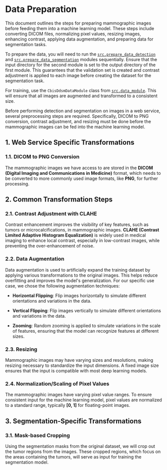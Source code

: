 # Data Preparation

This document outlines the steps for preparing mammographic images before feeding them into a machine learning model. These steps include converting DICOM files, normalizing pixel values, resizing images, enhancing contrast, applying data augmentation, and preparing data for segmentation tasks.

To prepare the data, you will need to run the [`src.prepare_data_detection`](../src/prepare_data_detection.py) and [`src.prepare_data_segmentation`](../src/prepare_data_segmentation.py) modules sequentially. Ensure that the input directory for the second module is set to the output directory of the first module. This guarantees that the validation set is created and contrast adjustment is applied to each image before creating the dataset for the segmentation task.

For training, use the `CbisDdsmDataModule` class from [`src.data_module`](../src/data_module.py). This will ensure that all images are augmented and transformed to a consistent size.

Before performing detection and segmentation on images in a web service, several preprocessing steps are required. Specifically, DICOM to PNG conversion, contrast adjustment, and resizing must be done before the mammographic images can be fed into the machine learning model.

## 1. Web Service Specific Transformations

### 1.1. DICOM to PNG Conversion

The mammographic images we have access to are stored in the **DICOM (Digital Imaging and Communications in Medicine)** format, which needs to be converted to more commonly used image formats, like **PNG**, for further processing.

## 2. Common Transformation Steps

### 2.1. Contrast Adjustment with CLAHE

Contrast enhancement improves the visibility of key features, such as tumors or microcalcifications, in mammographic images. **CLAHE (Contrast Limited Adaptive Histogram Equalization)** is widely used in medical imaging to enhance local contrast, especially in low-contrast images, while preventing the over-enhancement of noise.

### 2.2. Data Augmentation

Data augmentation is used to artificially expand the training dataset by applying various transformations to the original images. This helps reduce overfitting and improves the model's generalization. For our specific use case, we chose the following augmentation techniques:

* **Horizontal Flipping**: Flip images horizontally to simulate different orientations and variations in the data.

* **Vertical Flipping**: Flip images vertically to simulate different orientations and variations in the data.

* **Zooming**: Random zooming is applied to simulate variations in the scale of features, ensuring that the model can recognize features at different sizes.

### 2.3. Resizing

Mammographic images may have varying sizes and resolutions, making resizing necessary to standardize the input dimensions. A fixed image size ensures that the input is compatible with most deep learning models.

### 2.4. Normalization/Scaling of Pixel Values

The mammographic images have varying pixel value ranges. To ensure consistent input for the machine learning model, pixel values are normalized to a standard range, typically **[0, 1]** for floating-point images.

## 3. Segmentation-Specific Transformations

### 3.1. Mask-based Cropping

Using the segmentation masks from the original dataset, we will crop out the tumor regions from the images. These cropped regions, which focus on the areas containing the tumors, will serve as input for training the segmentation model.
